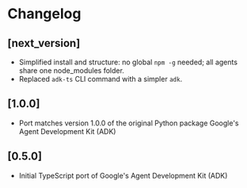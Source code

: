 # Changelog

## [next_version]
* Simplified install and structure: no global `npm -g` needed; all agents share one node_modules folder.
* Replaced `adk-ts` CLI command with a simpler `adk`.


## [1.0.0]
* Port matches version 1.0.0 of the original Python package Google's Agent Development Kit (ADK)

## [0.5.0]
* Initial TypeScript port of Google's Agent Development Kit (ADK)
